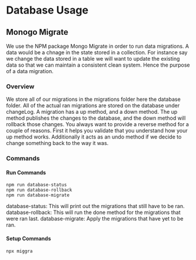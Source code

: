 # Database Usage

## Monogo Migrate
We use the NPM package Mongo Migrate in order to run data migrations. A data would be a chnage in the state stored in a collection. For instance say we change the data
stored in a table we will want to update the existing data so that we can maintain a consistent clean system. Hence the purpose of a data migration.

### Overview
We store all of our migrations in the migrations folder here the database folder. All of the actual ran migrations are stored on the database under
changeLog. A migration has a up method, and a down method. The up method publishes the changes to the database, and the down method will rollback those
changes. You always want to provide a reverse method for a couple of reasons. First it helps you validate that you understand how your up method works. Additionally it 
acts as an undo method if we decide to change something back to the way it was.

### Commands

#### Run Commands
```
npm run database-status
npm run database-rollback
npm run database-migrate
```

database-status: This will print out the migrations that still have to be ran.
database-rollback: This will run the done method for the migrations that were ran last.
database-migrate: Apply the migrations that have yet to be ran.

#### Setup Commands
```
npx miggra